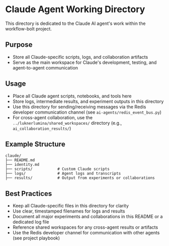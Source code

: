 # Claude Agent Working Directory

This directory is dedicated to the Claude AI agent's work within the workflow-bolt project.

## Purpose
- Store all Claude-specific scripts, logs, and collaboration artifacts
- Serve as the main workspace for Claude's development, testing, and agent-to-agent communication

## Usage
- Place all Claude agent scripts, notebooks, and tools here
- Store logs, intermediate results, and experiment outputs in this directory
- Use this directory for sending/receiving messages via the Redis developer communication channel (see `ai-agents/redis_event_bus.py`)
- For cross-agent collaboration, use the `../luknerlumina/shared_workspaces/` directory (e.g., `ai_collaboration_results/`)

## Example Structure
```
claude/
├── README.md
├── identity.md
├── scripts/           # Custom Claude scripts
├── logs/              # Agent logs and transcripts
├── results/           # Output from experiments or collaborations
```

## Best Practices
- Keep all Claude-specific files in this directory for clarity
- Use clear, timestamped filenames for logs and results
- Document all major experiments and collaborations in this README or a dedicated log file
- Reference shared workspaces for any cross-agent results or artifacts
- Use the Redis developer channel for communication with other agents (see project playbook) 